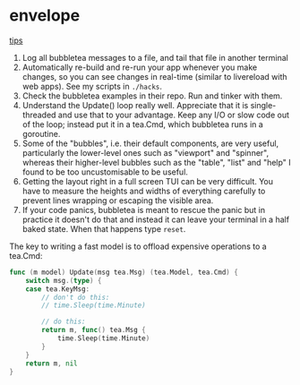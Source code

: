 # envelope

[tips](https://leg100.github.io/en/posts/building-bubbletea-programs/)


1. Log all bubbletea messages to a file, and tail that file in another terminal
2. Automatically re-build and re-run your app whenever you make changes, so you can see changes in real-time (similar to livereload with web apps). See my scripts in `./hacks`.
3. Check the bubbletea examples in their repo. Run and tinker with them.
4. Understand the Update() loop really well. Appreciate that it is single-threaded and use that to your advantage. Keep any I/O or slow code out of the loop; instead put it in a tea.Cmd, which bubbletea runs in a goroutine.
5. Some of the "bubbles", i.e. their default components, are very useful, particularly the lower-level ones such as "viewport" and "spinner", whereas their higher-level bubbles such as the "table", "list" and "help" I found to be too uncustomisable to be useful.
6. Getting the layout right in a full screen TUI can be very difficult. You have to measure the heights and widths of everything carefully to prevent lines wrapping or escaping the visible area.
7. If your code panics, bubbletea is meant to rescue the panic but in practice it doesn't do that and instead it can leave your terminal in a half baked state. When that happens type `reset`.

The key to writing a fast model is to offload expensive operations to a tea.Cmd:

```go
func (m model) Update(msg tea.Msg) (tea.Model, tea.Cmd) {
	switch msg.(type) {
	case tea.KeyMsg:
        // don't do this:
        // time.Sleep(time.Minute)

        // do this:
        return m, func() tea.Msg {
            time.Sleep(time.Minute)
        }
	}
	return m, nil
}
```
